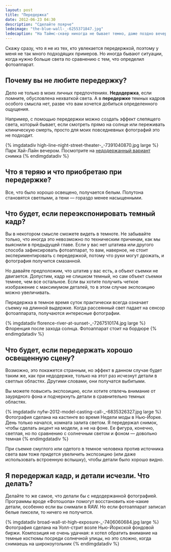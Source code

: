 ```yaml
---
layout: post
title: "Передержка"
date: 2012-06-23 04:30
description: "Сделайте поярче"
ledeimage: "the-blue-wall-_-6255371847.jpg"
ledecaption: "На Таймс-сквер никогда не бывает темно, даже поздно вечером. Мне пришлось переэкспонировать этот кадр, чтобы было видно лица и одежду полицейских. Рекламные щиты, то есть самые светлые области, получились практически белыми"
---
```


Скажу сразу, что я не из тех, кто увлекается передержкой, поэтому у меня не так много подходящих примеров. Но иногда бывают ситуации, когда нужно больше света по сравнению с тем, что определил фотоаппарат.

## Почему вы не любите передержку?

Дело не только в моих личных предпочтениях. **Недодержка**, если помните, обусловлена нехваткой света. А в **передержке** темных кадров особого смысла нет, разве что вам хочется добиться определенного ощущения.

Например, с помощью передержки можно создать эффект слепящего света, который бывает, если смотреть прямо на солнце или переживать клиническую смерть, просто для моих повседневных фотографий это не подходит.

{% imgdatadiv high-line-night-street-theater-_-7391040870.jpg large %}
    Парк Хай-Лайн вечером. Посмотрите на <a href="http://www.flickr.com/photos/zokuga/7391029750">недодержанный вариант</a> снимка
{% endimgdatadiv %}

## Что я теряю и что приобретаю при передержке?

Все, что было хорошо освещено, получается белым. Полутона становятся светлыми, а тени — гораздо менее насыщенными.

## Что будет, если переэкспонировать темный кадр?

Вы в некотором смысле сможете видеть в темноте. Не забывайте только, что иногда это невозможно по техническим причинам, как мы выяснили в предыдущей главе. Если у вас нет штатива или другого способа зафиксировать фотоаппарат, то вам, наверное, не стоит экспериментировать с передержкой, потому что руки могут дрожать, и фотография получится смазанной.

Но давайте предположим, что штатив у вас есть, а объект съемки не двигается. Допустим, кадр не слишком темный, но сам объект съемки темнее, чем все остальное. Если вы хотите получить четкое изображение с максимумом деталей, то в этом случае экспозицию можно увеличивать.

Передержка в темное время суток практически всегда означает съемку на длинной выдержке. Когда рассеянный свет падает на сенсор фотоаппарата, получаются интересные фотографии.

{% imgdatadiv florence-river-at-sunset-_-7267510174.jpg large %}
	Флоренция после захода солнца. Фотоаппарат стоит на бордюре
{% endimgdatadiv %}

## Что будет, если передержать хорошо освещенную сцену?

Возможно, это покажется странным, но эффект в данном случае будет таким же, как при недодержке, только на этот раз исчезнут детали в светлых областях. Другими словами, они получатся выбитыми.

Вы можете повысить экспозицию, если хотите отвлечь внимание от заурядного фона и подчеркнуть детали в сравнительно темных областях.

{% imgdatadiv nyfw-2012-model-casting-call-_-6835326327.jpg large %}
	Фотография сделана на кастинге во время Недели моды в Нью-Йорке. День только начался, комната залита светом. Я передержал снимок, чтобы сделать акцент на модели, а не на фоне. Ее фигура, конечно, светлая, но по сравнению с солнечным светом и фоном — довольно темная
{% endimgdatadiv %}

При съемке смуглого или одетого в темное человека против источника света вам тоже придется увеличить экспозицию (или даже использовать встроенную вспышку), чтобы детали было хорошо видно.

## Я передержал кадр, и детали исчезли. Что делать?

Делайте то же самое, что делали бы с недодержанной фотографией. Программы вроде «Фотошопа» помогут восстановить кое-какие детали, особенно если вы снимали в RAW. Но если фотоаппарат записал белые пиксели, то ничего не получится.

{% imgdatadiv broad-wall-st-high-exposure-_-7406060684.jpg large %}
	Фотография сделана на Уолл-стрит возле Нью-Йоркской фондовой биржи. Композиция не очень удачная: я хотел обратить внимание на темные костюмы посреди солнечной улицы, но это сложно, когда снимаешь на широкоугольник
{% endimgdatadiv %}
